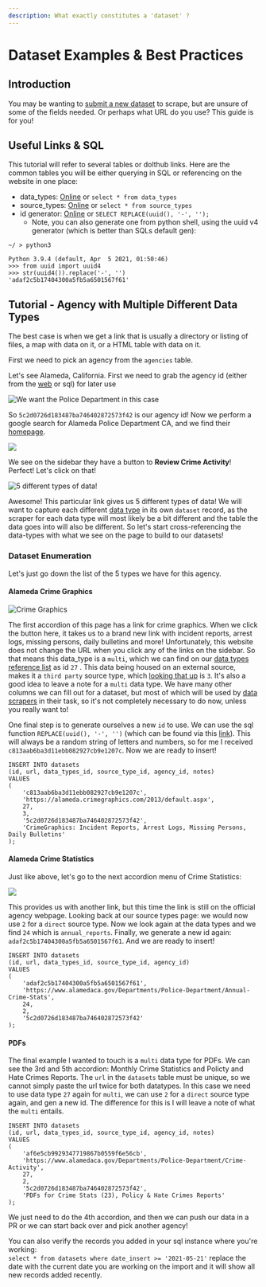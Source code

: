 ```yaml
---
description: What exactly constitutes a 'dataset' ?
---
```


# Dataset Examples & Best Practices

## Introduction

You may be wanting to [submit a new dataset](submit-or-update-datasets.md) to scrape, but are unsure of some of the fields needed. Or perhaps what URL do you use? This guide is for you!



## Useful Links & SQL

This tutorial will refer to several tables or dolthub links. Here are the common tables you will be either querying in SQL or referencing on the website in one place:

* data\_types: [Online](https://www.dolthub.com/repositories/pdap/datasets/data/master/data_types) or `select * from data_types` 
* source\_types: [Online](https://www.dolthub.com/repositories/pdap/datasets/data/master/source_types) or `select * from source_types`
* id generator: [Online](https://www.dolthub.com/repositories/pdap/datasets/query/master?q=SELECT+REPLACE%28uuid%28%29%2C+%27-%27%2C+%27%27%29%3B%0A%0A&active=Tables) or `SELECT REPLACE(uuid(), '-', '');`
  * Note, you can also generate one from python shell, using the uuid v4 generator \(which is better than SQLs default gen\):

```text
~/ > python3

Python 3.9.4 (default, Apr  5 2021, 01:50:46)
>>> from uuid import uuid4
>>> str(uuid4()).replace('-', '')
'adaf2c5b17404300a5fb5a6501567f61'
```



## Tutorial - Agency with Multiple Different Data Types

The best case is when we get a link that is usually a directory or listing of files, a map with data on it, or a HTML table with data on it.  
  
First we need to pick an agency from the `agencies` table.

Let's see Alameda, California.  First we need to grab the agency id \(either from the [web](https://www.dolthub.com/repositories/pdap/datasets/query/master?q=SELECT+*%0AFROM+%60agencies%60%0Awhere+name+like+%27Alameda+Police%25%27+and+state_iso+%3D+%27CA%27%0A%0A&active=Tables) or sql\) for later use  


![We want the Police Department in this case](../../../.gitbook/assets/image%20%287%29.png)

So `5c2d0726d183487ba746402872573f42` is our agency id! Now we perform a google search for Alameda Police Department CA, and we find their [homepage](https://www.alamedaca.gov/Departments/Police-Department).  


![](../../../.gitbook/assets/image%20%289%29.png)

We see on the sidebar they have a button to **Review Crime Activity**! Perfect! Let's click on that!

![5 different types of data!](../../../.gitbook/assets/image%20%2810%29.png)

Awesome! This particular link gives us 5 different types of data! We will want to capture each different [data type](https://www.dolthub.com/repositories/pdap/datasets/data/master/data_types) in its own `dataset` record, as the scraper for each data type will most likely be a bit different and the table the data goes into will also be different. So let's start cross-referencing the data-types with what we see on the page to build to our datasets!  


### Dataset Enumeration

Let's just go down the list of the 5 types we have for this agency.

#### Alameda Crime Graphics

![Crime Graphics](../../../.gitbook/assets/image%20%2811%29.png)

The first accordion of this page has a link for crime graphics. When we click the button here, it takes us to a brand new link with incident reports, arrest logs, missing persons, daily bulletins and more! Unfortunately, this website does not change the URL when you click any of the links on the sidebar. So that means this data\_type is a `multi`, which we can find on our [data types reference list](https://www.dolthub.com/repositories/pdap/datasets/data/master/data_types) as id `27` . This data being housed on an external source, makes it a `third party` source type, which [looking that up](https://www.dolthub.com/repositories/pdap/datasets/data/master/source_types) is `3`. It's also a good idea to leave a note for a `multi` data type. We have many other columns we can fill out for a dataset, but most of which will be used by [data scrapers](../resources-for-scrapers/) in their task, so it's not completely necessary to do now, unless you really want to!

One final step is to generate ourselves a new `id` to use. We can use the sql function `REPLACE(uuid(), '-', '')` \(which can be found via this [link](https://www.dolthub.com/repositories/pdap/datasets/query/master?q=SELECT+REPLACE%28uuid%28%29%2C+%27-%27%2C+%27%27%29%3B%0A%0A&active=Tables)\). This will always be a random string of letters and numbers, so for me I received `c813aab6ba3d11ebb082927cb9e1207c`. Now we are ready to insert!

```text
INSERT INTO datasets 
(id, url, data_types_id, source_type_id, agency_id, notes)
VALUES
(
    'c813aab6ba3d11ebb082927cb9e1207c',
    'https://alameda.crimegraphics.com/2013/default.aspx',
    27,
    3,
    '5c2d0726d183487ba746402872573f42',
    'CrimeGraphics: Incident Reports, Arrest Logs, Missing Persons, Daily Bulletins'
);
```

#### Alameda Crime Statistics

Just like above, let's go to the next accordion menu of Crime Statistics:

![](../../../.gitbook/assets/image%20%288%29.png)

This provides us with another link, but this time the link is still on the official agency webpage. Looking back at our source types page: we would now use `2` for a `direct` source type. Now we look again at the data types and we find `24` which is `annual_reports`. Finally, we generate a new id again: `adaf2c5b17404300a5fb5a6501567f61`. And we are ready to insert!

```text
INSERT INTO datasets 
(id, url, data_types_id, source_type_id, agency_id)
VALUES
(
    'adaf2c5b17404300a5fb5a6501567f61',
    'https://www.alamedaca.gov/Departments/Police-Department/Annual-Crime-Stats',
    24,
    2,
    '5c2d0726d183487ba746402872573f42'
);
```

#### PDFs

The final example I wanted to touch is a `multi` data type for PDFs. We can see the 3rd and 5th accordion: Monthly Crime Statistics and Policty and Hate Crimes Reports. The `url` in the `datasets` table must be unique, so we cannot simply paste the url twice for both datatypes. In this case we need to use data type `27` again for `multi`, we can use `2` for a `direct` source type again, and gen a new id. The difference for this is I will leave a note of what the `multi` entails.

```text
INSERT INTO datasets 
(id, url, data_types_id, source_type_id, agency_id, notes)
VALUES
(
    'af6e5cb9929347719867b0559f6e56cb',
    'https://www.alamedaca.gov/Departments/Police-Department/Crime-Activity',
    27,
    2,
    '5c2d0726d183487ba746402872573f42',
    'PDFs for Crime Stats (23), Policy & Hate Crimes Reports'
);
```

We just need to do the 4th accordion, and then we can push our data in a PR or we can start back over and pick another agency!  
  
You can also verify the records you added in your sql instance where you're working:  
`select * from datasets where date_insert >= '2021-05-21'` replace the date with the current date you are working on the import and it will show all new records added recently.



